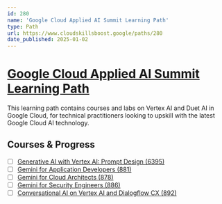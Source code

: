 ```yaml
---
id: 280
name: 'Google Cloud Applied AI Summit Learning Path'
type: Path
url: https://www.cloudskillsboost.google/paths/280
date_published: 2025-01-02
---
```


# [Google Cloud Applied AI Summit Learning Path](https://www.cloudskillsboost.google/paths/280)

This learning path contains courses and labs on Vertex AI and Duet AI in Google Cloud, for technical practitioners looking to upskill with the latest Google Cloud AI technology.

## Courses & Progress

* [ ] [Generative AI with Vertex AI: Prompt Design (6395)](../courses/Generative-AI-with-Vertex-AI-Prompt-Design.md)
* [ ] [Gemini for Application Developers (881)](../courses/Gemini-for-Application-Developers.md)
* [ ] [Gemini for Cloud Architects (878)](../courses/Gemini-for-Cloud-Architects.md)
* [ ] [Gemini for Security Engineers (886)](../courses/Gemini-for-Security-Engineers.md)
* [ ] [Conversational AI on Vertex AI and Dialogflow CX (892)](../courses/Conversational-AI-on-Vertex-AI-and-Dialogflow-CX.md)
